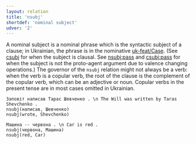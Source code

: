 ```yaml
---
layout: relation
title: 'nsubj'
shortdef: 'nominal subject'
udver: '2'
---
```


A nominal subject is a nominal phrase which is the syntactic subject of a clause; in Ukrainian, the phrase is in the nominative [uk-feat/Case](). (See [csubj]() for when the subject is clausal. See [nsubj:pass]() and [csubj:pass]() for when the subject is not the proto-agent argument due to valence changing operations.) The governor of the `nsubj` relation might not always be a verb: when the verb is a copular verb, the root of the clause is the complement of the copular verb, which can be an adjective or noun. Copular verbs in the present tense are in most cases omitted in Ukrainian.

~~~ sdparse
Заповіт написав Тарас Шевченко . \n The Will was written by Taras Shevchenko .
nsubj(написав, Шевченко)
nsubj(wrote, Shevchenko)
~~~

~~~ sdparse
Машина -- червона . \n Car is red .
nsubj(червона, Машина)
nsubj(red, Car)
~~~
